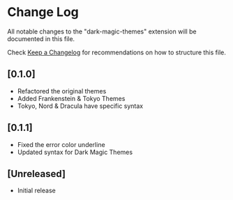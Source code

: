 # Change Log

All notable changes to the "dark-magic-themes" extension will be documented in this file.

Check [Keep a Changelog](http://keepachangelog.com/) for recommendations on how to structure this file.

 ## [0.1.0]
 - Refactored the original themes
 - Added Frankenstein & Tokyo Themes
  - Tokyo, Nord & Dracula have specific syntax
## [0.1.1]
- Fixed the error color underline
- Updated syntax for Dark Magic Themes
## [Unreleased]

- Initial release
